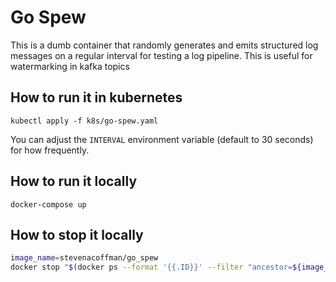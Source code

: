 # Go Spew

This is a dumb container that randomly generates and emits structured log messages on a regular interval for testing a log pipeline. This is useful for watermarking in kafka topics

## How to run it in kubernetes

```
kubectl apply -f k8s/go-spew.yaml
```

You can adjust the `INTERVAL` environment variable (default to 30 seconds) for how frequently.

## How to run it locally

```
docker-compose up
```

## How to stop it locally

```bash
image_name=stevenacoffman/go_spew
docker stop "$(docker ps --format '{{.ID}}' --filter "ancestor=${image_name}")"
```
